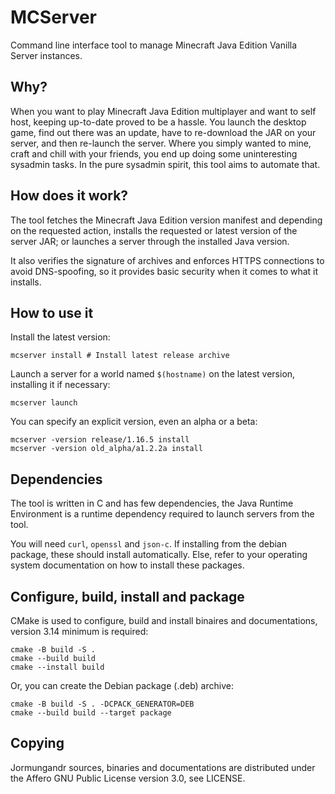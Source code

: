 # MCServer

Command line interface tool to manage Minecraft Java Edition Vanilla Server instances.

## Why?

When you want to play Minecraft Java Edition multiplayer and want
to self host, keeping up-to-date proved to be a hassle. You launch
the desktop game, find out there was an update, have to re-download
the JAR on your server, and then re-launch the server.
Where you simply wanted to mine, craft and chill with your friends,
you end up doing some uninteresting sysadmin tasks.
In the pure sysadmin spirit, this tool aims to automate that.

## How does it work?

The tool fetches the Minecraft Java Edition version manifest
and depending on the requested action, installs the requested
or latest version of the server JAR; or launches a server
through the installed Java version.

It also verifies the signature of archives and enforces
HTTPS connections to avoid DNS-spoofing, so it provides
basic security when it comes to what it installs.

## How to use it

Install the latest version:
```
mcserver install # Install latest release archive
```

Launch a server for a world named `$(hostname)` on the latest version, installing it if necessary:
```
mcserver launch
```

You can specify an explicit version, even an alpha or a beta:
```
mcserver -version release/1.16.5 install
mcserver -version old_alpha/a1.2.2a install
```

## Dependencies

The tool is written in C and has few dependencies,
the Java Runtime Environment is a runtime dependency
required to launch servers from the tool.

You will need `curl`, `openssl` and `json-c`.
If installing from the debian package, these should install
automatically. Else, refer to your operating system
documentation on how to install these packages.

## Configure, build, install and package

CMake is used to configure, build and install binaires and documentations, version 3.14 minimum is required:

```
cmake -B build -S .
cmake --build build
cmake --install build
```

Or, you can create the Debian package (.deb) archive:
```
cmake -B build -S . -DCPACK_GENERATOR=DEB
cmake --build build --target package
```

## Copying

Jormungandr sources, binaries and documentations are distributed under the Affero GNU Public License version 3.0, see LICENSE.
